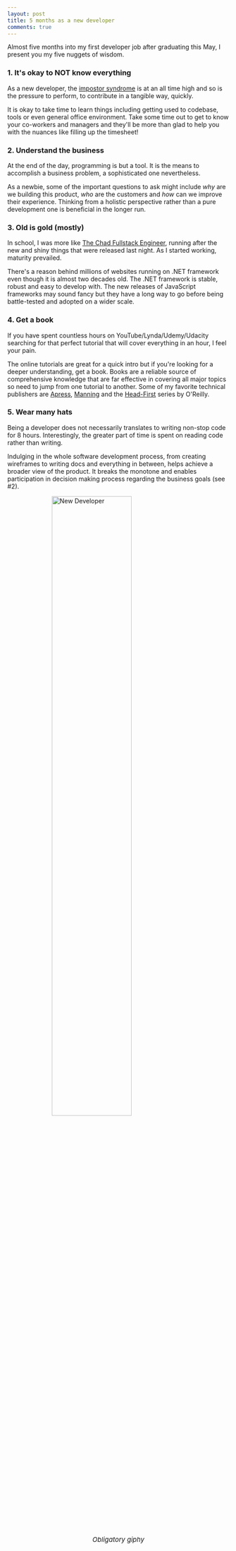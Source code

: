 ```yaml
---
layout: post
title: 5 months as a new developer
comments: true
---
```


Almost five months into my first developer job after graduating this May, I present you my five nuggets of wisdom.  

### **1. It's okay to NOT know everything**

As a new developer, the [impostor syndrome](https://en.wikipedia.org/wiki/Impostor_syndrome) is at an all time high and so is the pressure to perform, to contribute in a tangible way, quickly. 

It is okay to take time to learn things including getting used to codebase, tools or even general office environment. Take some time out to get to know your co-workers and managers and they'll be more than glad to help you with the nuances like filling up the timesheet!

### **2. Understand the business**

At the end of the day, programming is but a tool. It is the means to accomplish a business problem, a sophisticated one nevertheless. 

As a newbie, some of the important questions to ask might include *why* are we building this product, *who* are the customers and *how* can we improve their experience. Thinking from a holistic perspective rather than a pure development one is beneficial in the longer run.

### **3. Old is gold (mostly)**

In school, I was more like [The Chad Fullstack Engineer](https://i.redd.it/nnpuzckhlnlz.png), running after the new and shiny things that were released last night. As I started working, maturity prevailed. 

There's a reason behind millions of websites running on .NET framework even though it is almost two decades old. The .NET framework is stable, robust and easy to develop with. The new releases of JavaScript frameworks may sound fancy but they have a long way to go before being battle-tested and adopted on a wider scale. 

### **4. Get a book**

If you have spent countless hours on YouTube/Lynda/Udemy/Udacity searching for that perfect tutorial that will cover everything in an hour, I feel your pain. 

The online tutorials are great for a quick intro but if you're looking for a deeper understanding, get a book. Books are a reliable source of comprehensive knowledge that are far effective in covering all major topics so need to jump from one tutorial to another. Some of my favorite technical publishers are [Apress](http://www.apress.com/us/), [Manning](https://www.manning.com/) and the [Head-First](http://headfirstlabs.com/) series by O'Reilly.

### **5. Wear many hats**

Being a developer does not necessarily translates to writing non-stop code for 8 hours. Interestingly, the greater part of time is spent on reading code rather than writing.

Indulging in the whole software development process, from creating wireframes to writing docs and everything in between, helps achieve a broader view of the product. It breaks the monotone and enables participation in decision making process regarding the business goals (see #2).

<img class="no-shadow" alt="New Developer" src="https://media.giphy.com/media/1Z02vuppxP1Pa/giphy.gif
" style="width: 60%; height: auto; display: block; margin: 0 auto;"/>
<p style="text-align: center; font-size:15px;"><em>Obligatory giphy</em></p>